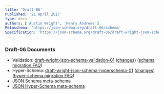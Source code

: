 ```yaml
---
title: 'Draft-06'
Published: '21 April 2017'
type: docs
authors: ['Austin Wright', 'Henry Andrews']
Metaschema: 'https://json-schema.org/draft-06/schema'
Specification: 'https://json-schema.org/draft-06/draft-wright-json-schema-01.html'
---
```


### Draft-06 Documents

- Validation: [draft-wright-json-schema-validation-01](https://json-scheclsma.org/draft-06/draft-wright-json-schema-validation-01.html) ([changes](https://json-schema.org/draft-06/draft-wright-json-schema-validation-01.html#rfc.appendix.B)) ([schema migration FAQ](https://json-schema.org/draft-06/json-schema-release-notes))
- Hyper-Schema: [draft-wright-json-schema-hyperschema-01](https://json-schema.org/draft-06/draft-wright-json-schema-hyperschema-01.html) ([changes](https://json-schema.org/draft-06/draft-wright-json-schema-hyperschema-01.html#rfc.appendix.B)) ([hyper-schema migration FAQ](https://json-schema.org/draft-06/json-hyper-schema-release-notes))
- [JSON Schema meta-schema](https://json-schema.org/draft-06/schema)
- [JSON Hyper-Schema meta-schema](https://json-schema.org/draft-06/hyper-schema)
